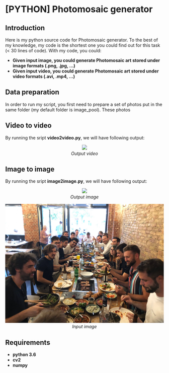 # [PYTHON] Photomosaic generator

## Introduction

Here is my python source code for Photomosaic generator. To the best of my knowledge, my code is the shortest one you could find out for this task (< 30 lines of code). With my code, you could: 

* **Given input image, you could generate Photomosaic art stored under image formats (.png, .jpg, ...)**
* **Given input video, you could generate Photomosaic art stored under video formats (.avi, .mp4, ...)**


## Data preparation
In order to run my script, you first need to prepare a set of photos put in the same folder (my default folder is image_pool). These photos

## Video to video
By running the sript **video2video.py**, we will have following output:
<p align="center">
  <img src="demo/output.gif" width=800><br/>
  <i>Output video</i>
</p>


## Image to image
By running the sript **image2image.py**, we will have following output:
<p align="center">
  <img src="demo/output.jpg" width=800><br/>
  <i>Output image</i>
</p>


<p align="center">
  <img src="demo/input.jpg" width=800><br/>
  <i>Input image</i>
</p>

## Requirements

* **python 3.6**
* **cv2** 
* **numpy**
